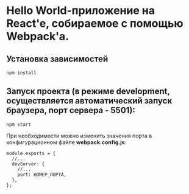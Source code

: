 # Hello World-приложение на React'e, собираемое с помощью Webpack'а.

## Установка зависимостей
```shell
npm install
```

## Запуск проекта (в режиме development, осуществляется автоматический запуск браузера, порт сервера - 5501):
```
npm start
```

При необходимости можно изменить значения порта в конфигурационном файле **webpack.config.js**:
```
module.exports = {
  //...
  devServer: {
    //...
    port: НОМЕР_ПОРТА,
  },
};
```
